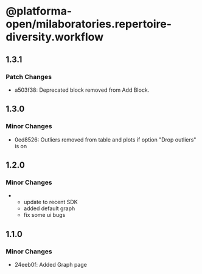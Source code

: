 # @platforma-open/milaboratories.repertoire-diversity.workflow

## 1.3.1

### Patch Changes

- a503f38: Deprecated block removed from Add Block.

## 1.3.0

### Minor Changes

- 0ed8526: Outliers removed from table and plots if option "Drop outliers" is on

## 1.2.0

### Minor Changes

- - update to recent SDK
  - added default graph
  - fix some ui bugs

## 1.1.0

### Minor Changes

- 24eeb0f: Added Graph page
